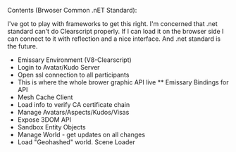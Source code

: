 ﻿Contents (Brwoser Common .nET Standard):

I've got to play with frameworks to get this right.  I'm concerned that .net standard can't do Clearscript properly.  If I can load it on the browser side I can connect to it with reflection and a nice interface.
And .net standard is the future.   

 * Emissary Environment (V8-Clearscript)
 * Login to Avatar/Kudo Server
 * Open ssl connection to all participants
 * This is where the whole brower graphic API live
 ** Emissary Bindings for API
 * Mesh Cache Client
 * Load info to verify CA certificate chain
 * Manage Avatars/Aspects/Kudos/Visas
 * Expose 3DOM API
 * Sandbox Entity Objects
 * Manage World - get updates on all changes
 * Load "Geohashed" world.   Scene Loader